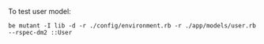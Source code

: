To test user model:

`be mutant -I lib -d -r ./config/environment.rb -r ./app/models/user.rb --rspec-dm2 ::User`
